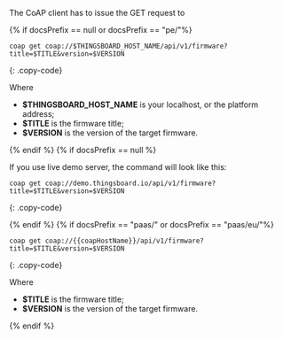 The CoAP client has to issue the GET request to

{% if docsPrefix == null or docsPrefix == "pe/"%}
```shell
coap get coap://$THINGSBOARD_HOST_NAME/api/v1/firmware?title=$TITLE&version=$VERSION
```
{: .copy-code}

Where
- **$THINGSBOARD_HOST_NAME** is your localhost, or the platform address;
- **$TITLE** is the firmware title;
- **$VERSION** is the version of the target firmware.

{% endif %}
{% if docsPrefix == null %}

If you use live demo server, the command will look like this:

```shell
coap get coap://demo.thingsboard.io/api/v1/firmware?title=$TITLE&version=$VERSION
```
{: .copy-code}

{% endif %}
{% if docsPrefix == "paas/" or docsPrefix == "paas/eu/"%}
```shell
coap get coap://{{coapHostName}}/api/v1/firmware?title=$TITLE&version=$VERSION
```
{: .copy-code}

Where
- **$TITLE** is the firmware title;
- **$VERSION** is the version of the target firmware.

{% endif %}